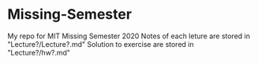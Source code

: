 # Missing-Semester
My repo for MIT Missing Semester 2020
Notes of each leture are stored in "Lecture?/Lecture?.md"
Solution to exercise are stored in "Lecture?/hw?.md"

